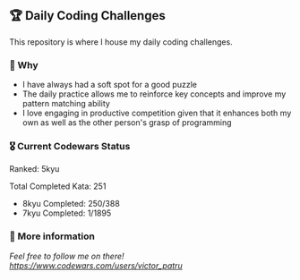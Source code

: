 ## 🏆 Daily Coding Challenges

This repository is where I house my daily coding challenges.

### 🤔 Why 

* I have always had a soft spot for a good puzzle
* The daily practice allows me to reinforce key concepts and improve my pattern matching ability
* I love engaging in productive competition given that it enhances both my own as well as the other person's grasp of programming


### 🎖️ Current Codewars Status

Ranked: 5kyu

Total Completed Kata: 251

* 8kyu Completed: 250/388
* 7kyu Completed: 1/1895

### 🙌 More information
_Feel free to follow me on there! https://www.codewars.com/users/victor_patru_
